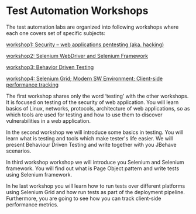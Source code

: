 # Test Automation Workshops #

The  test automation labs are organized into following workshops where each one covers set of specific subjects:

[workshop1: Security – web applications pentesting (aka. hacking)](https://gitlab.levi9.com/qa/Code9-2016/tree/master/workshop1/)

[workshop2: Selenium WebDriver and Selenium Framework](https://gitlab.levi9.com/qa/Code9-2016/tree/master/workshop2/)

[workshop3: Behavior Driven Testing](https://gitlab.levi9.com/qa/Code9-2016/tree/master/workshop3/)

[workshop4: Selenium Grid; Modern SW Environment; Client-side performance tracking](https://gitlab.levi9.com/qa/Code9-2016/tree/master/workshop4/)

The first workshop shares only the word ‘testing’ with the other workshops. It is focused on testing of the security of web application. You will learn basics of Linux, networks, protocols, architecture of web applications, so as which tools are used for testing and how to use them to discover vulnerabilities in a web application.

In the second workshop we will introduce some basics in testing. You will learn what is testing and tools which make tester's life easier. We will present Behaviour Driven Testing and write together with you JBehave scenarios.

In third workshop workshop we will introduce you Selenium and Selenium framework. You will find out what is Page Object pattern and write tests using Selenium framework.

In he last workshop you will learn how to run tests over different platforms using Selenium Grid and how run tests as part of the deployment pipeline. Furthermore, you are going to see how you can track client-side performance metrics.

